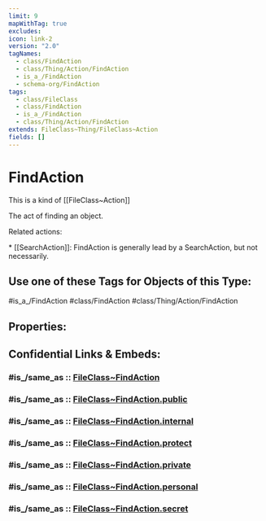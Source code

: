```yaml
---
limit: 9
mapWithTag: true
excludes: 
icon: link-2
version: "2.0"
tagNames:
  - class/FindAction
  - class/Thing/Action/FindAction
  - is_a_/FindAction
  - schema-org/FindAction
tags:
  - class/FileClass
  - class/FindAction
  - is_a_/FindAction
  - class/Thing/Action/FindAction
extends: FileClass~Thing/FileClass~Action
fields: []
---
```


# FindAction
This is a kind of [[FileClass~Action]]

The act of finding an object.

Related actions:

\* [[SearchAction]]: FindAction is generally lead by a SearchAction, but not necessarily.


## Use one of these Tags for Objects of this Type:

#is_a_/FindAction
#class/FindAction
#class/Thing/Action/FindAction

## Properties:


## Confidential Links & Embeds: 

### #is_/same_as :: [FileClass~FindAction](/_Standards/fileClass/FileClass~Thing/FileClass~Action/FileClass~FindAction.md) 

### #is_/same_as :: [FileClass~FindAction.public](/_public/fileClass/FileClass~Thing/FileClass~Action/FileClass~FindAction.public.md) 

### #is_/same_as :: [FileClass~FindAction.internal](/_internal/fileClass/FileClass~Thing/FileClass~Action/FileClass~FindAction.internal.md) 

### #is_/same_as :: [FileClass~FindAction.protect](/_protect/fileClass/FileClass~Thing/FileClass~Action/FileClass~FindAction.protect.md) 

### #is_/same_as :: [FileClass~FindAction.private](/_private/fileClass/FileClass~Thing/FileClass~Action/FileClass~FindAction.private.md) 

### #is_/same_as :: [FileClass~FindAction.personal](/_personal/fileClass/FileClass~Thing/FileClass~Action/FileClass~FindAction.personal.md) 

### #is_/same_as :: [FileClass~FindAction.secret](/_secret/fileClass/FileClass~Thing/FileClass~Action/FileClass~FindAction.secret.md)

